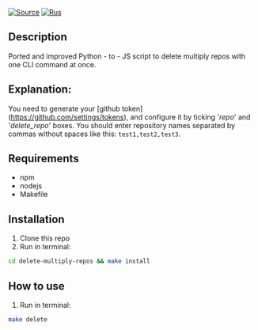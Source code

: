 [![Source](https://img.shields.io/badge/Source-purple)](https://gist.github.com/alinefr/9cc54871d439ac96aff2)
[![Rus](https://img.shields.io/badge/Rus-blue)](README_ru.md)

## Description

Ported and improved Python - to - JS script to delete multiply repos with one CLI command at once.

## Explanation:

You need to generate your [github token] (https://github.com/settings/tokens), and configure it by ticking '*repo*' and '*delete_repo*' boxes.
You should enter repository names separated by commas without spaces like this: ```test1,test2,test3```.

## Requirements

- npm
- nodejs
- Makefile

## Installation

1. Clone this repo
2. Run in terminal:
```bash
cd delete-multiply-repos && make install
```

## How to use

1. Run in terminal:
```bash
make delete
```